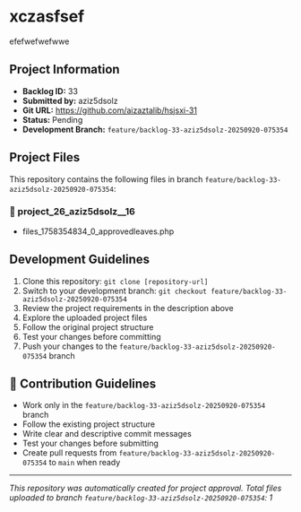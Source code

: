 # xczasfsef

efefwefwefwwe

## Project Information

- **Backlog ID:** 33
- **Submitted by:** aziz5dsolz
- **Git URL:** https://github.com/aizaztalib/hsjsxi-31
- **Status:** Pending
- **Development Branch:** `feature/backlog-33-aziz5dsolz-20250920-075354`

## Project Files

This repository contains the following files in branch `feature/backlog-33-aziz5dsolz-20250920-075354`:

### 📁 project_26_aziz5dsolz__16
- files_1758354834_0_approvedleaves.php

## Development Guidelines

1. Clone this repository: `git clone [repository-url]`
2. Switch to your development branch: `git checkout feature/backlog-33-aziz5dsolz-20250920-075354`
3. Review the project requirements in the description above
4. Explore the uploaded project files
5. Follow the original project structure
6. Test your changes before committing
7. Push your changes to the `feature/backlog-33-aziz5dsolz-20250920-075354` branch

## 🤝 Contribution Guidelines

- Work only in the `feature/backlog-33-aziz5dsolz-20250920-075354` branch
- Follow the existing project structure
- Write clear and descriptive commit messages
- Test your changes before submitting
- Create pull requests from `feature/backlog-33-aziz5dsolz-20250920-075354` to `main` when ready

---

*This repository was automatically created for project approval. Total files uploaded to branch `feature/backlog-33-aziz5dsolz-20250920-075354`: 1*
